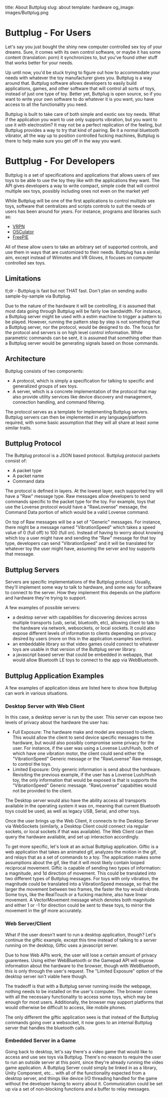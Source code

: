 title: About Buttplug
slug: about
template: hardware
og_image: images/Buttplug.png

# Buttplug - For Users

Let's say you just bought the shiny new computer controlled sex toy of
your dreams. Sure, it comes with its own control software, or maybe it
has some content (translation: porn) it synchronizes to, but you've
found other stuff that works better for your needs. 

Up until now, you'd be stuck trying to figure out how to accommodate
your needs with whatever the toy manufacturer gives you. Buttplug is a
way around that. Buttplug software allows developers to easily build
applications, games, and other software that will control all sorts of
toys, instead of just one type of toy. Better yet, Buttplug is open
source, so if you want to write your own software to do whatever it is
you want, you have access to all the functionality you need.

Buttplug is built to take care of both simple and exotic sex toy
needs. What if the application you want to use only supports
vibration, but you want to use it with electrostim? It may not be a
perfect replication of the feeling, but Buttplug provides a way to try
that kind of pairing. Be it a normal bluetooth vibrator, all the way
up to position controlled fucking machines, Buttplug is there to help
make sure you get off in the way you want.

# Buttplug - For Developers

Buttplug is a set of specifications and applications that allows users
of sex toys to be able to use the toy they like with the applications
they want. The API gives developers a way to write compact, simple
code that will control multiple sex toys, possibly including ones not
even on the market yet!

While Buttplug will be one of the first applications to control
multiple sex toys, software that centralizes and scripts controls to
suit the needs of users has been around for years. For instance,
programs and libraries such as:

- [VRPN](https://github.com/vrpn/vrpn)
- [OSCulator](http://www.osculator.net/)
- [FreePIE](http://andersmalmgren.github.io/FreePIE/) 

All of these allow users to take an arbitrary set of supported
controls, and use them in ways that are customized to their needs.
Buttplug has a similar aim, except instead of Wiimotes and VR Gloves,
it focuses on computer controlled sex toys.

## Limitations

tl;dr - Buttplug is fast but not THAT fast. Don't plan on sending
audio sample-by-sample via Buttplug.

Due to the nature of the hardware it will be controlling, it is
assumed that most data going through Buttplug will be fairly low
bandwidth. For instance, a Buttplug server might be used with a estim
machine to trigger a pattern to be played. However, running the
pattern step by step is not something that a Buttplug server, nor the
protocol, would be designed to do. The focus for the protocol and
servers is on high level control information. While parametric
commands can be sent, it is assumed that something other than a
Buttplug server would be generating signals based on those commands.

## Architecture

Buttplug consists of two components:

- A protocol, which is simply a specification for talking to specific
  and generalized groups of sex toys.
- A server, which is a concrete implementation of the protocol that
  may also provide utility services like device discovery and
  management, connection handling, and command filtering.

The protocol serves as a template for implementing Buttplug servers.
Buttplug servers can then be implemented in any language/platform
required, with some basic assumption that they will all share at least
some similar traits.

## Buttplug Protocol

The Buttplug protocol is a JSON based protocol. Buttplug protocol
packets consist of:

- A packet type
- A packet name
- Command data

The protocol is defined in layers. At the lowest layer, each supported
toy will have a "Raw" message type. Raw messages allow developers to
send commands specific to the packet type for the toy. For example,
toys that use the Lovense protocol would have a "RawLovense" message,
the Command Data portion of which would be a valid Lovense command.

On top of Raw messages will be a set of "Generic" messages. For
instance, there might be a message named "VibrationSpeed" which takes
a speed value of 0 (full off) to 100 (full on). Instead of having to
worry about knowing which toy a user might have and sending the "Raw"
message for that toy type, developers can send "VibrationSpeed" and it
will be translated for whatever toy the user might have, assuming the
server and toy supports that message.

## Buttplug Servers

Servers are specific implementations of the Buttplug protocol.
Usually, they'll implement some way to talk to hardware, and some way
for software to connect to the server. How they implement this depends
on the platform and hardware they're trying to support.

A few examples of possible servers:

- a desktop server with capabilities for discovering devices across
  multiple transports (usb, serial, bluetooth, etc), allowing client
  to talk to the hardware via network, websockets, or local sockets.
  It could also expose different levels of information to clients
  depending on privacy desired by users (more on this in the
  application examples section).
- an embeddable library so that video games could connect to whatever
  toys are usable in that version of the Buttplug server library.
- a javascript based server that could be embedded in webapps, that
  would allow Bluetooth LE toys to connect to the app via
  WebBluetooth.

## Buttplug Application Examples

A few examples of application ideas are listed here to show how
Buttplug can work in various situations.

### Desktop Server with Web Client

In this case, a desktop server is run by the user. This server can
expose two levels of privacy about the hardware the user has:

- Full Exposure: The hardware make and model are exposed to clients.
  This would allow the client to send device specific messages to the
  hardware, but would also possibly compromise some privacy for the
  user. For instance, if the user was using a Lovense Lush/Hush, both
  of which have one vibration motor, the client could send either the
  "VibrationSpeed" Generic message or the "RawLovense" Raw message, to
  control the toys.
- Limited Exposure: Only generic information is send about the
  hardware. Revisiting the previous example, if the user has a Lovense
  Lush/Hush toy, the only information that would be exposed is that is
  supports the "VibrationSpeed" Generic message. "RawLovense"
  capabilties would not be provided to the client.

The Desktop server would also have the ability access all transports
available in the operating system it was on, meaning that current
Bluetooth toys could be used, as well as legacy USB, Serial, and other
toys.

Once the user brings up the Web Client, it connects to the Desktop
Server via WebSockets (similarly, a Desktop Client could connect via
regular sockets, or local sockets if that was available). The Web
Client can then query the hardware available, and set up interaction
accordingly.

To get more specific, let's look at an actual Buttplug application.
Giftic is a web application that takes an animated gif, analyzes the
motion in the gif, and relays that as a set of commands to a toy. The
application makes some assumptions about the gif, like that it will
most likely contain looped reciprocal movement. Giftic is capable of
sending two types of information: a magnitude, and 1d direction of
movement. This could be translated into two different types of
Buttplug messages. For toys with only vibration, the magnitude could
be translated into a VibrationSpeed message, so that the larger the
movement between two frames, the faster the toy would vibrate. Some
toys, like the RealTouch or a fucking machine, also have linear
movement. A VectorMovement message which denotes both magnitude and
either 1 or -1 for direction could be sent to these toys, to mirror
the movement in the gif more accurately.

### Web Server/Client

What if the user doesn't want to run a desktop application, though?
Let's continue the giftic example, except this time instead of talking
to a server running on the desktop, Giftic uses a javascript server.

Due to how Web APIs work, the user will lose a certain amount of
privacy guarentees. Using either WebBluetooth or the Gamepad API will
expose information about the hardware to the browser, though with
WebBluetooth, this is only through the user's request. The "Limited
Exposure" option of the desktop server isn't viable here though.

The tradeoff is that with a Buttplug server running inside the
webpage, nothing needs to be installed on the user's computer. The
browser comes with all the necessary functionality to access some
toys, which may be enough for most users. Additionally, the browser
may support platforms that would otherwise be difficult to access,
like mobile phones.

The only different the giftic application sees is that instead of the
Buttplug commands going over a websocket, it now goes to an internal
Buttplug server that handles the bluetooth calls.

### Embedded Server in a Game

Going back to desktop, let's say there's a video game that would like
to access and use sex toys via Buttplug. There's no reason to require
the user to run an outside server at this point, since they're already
running the video game application. A Buttplug Server could simply be
linked in as a library, Unity Component, etc... with all of the
functionality expected from a desktop server, and things like device
I/O threading handled for the game without the developer having to
worry about it. Communication could be set up via a set of
non-blocking functions and a buffer to relay messages.
